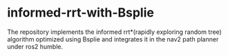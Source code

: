 # informed-rrt-with-Bsplie
The repository implements the informed rrt*(rapidly exploring random tree) algorithm optimized using Bsplie and integrates it in the nav2 path planner under ros2 humble.
